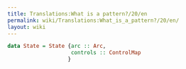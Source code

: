 ```yaml
---
title: Translations:What is a pattern?/20/en
permalink: wiki/Translations:What_is_a_pattern?/20/en/
layout: wiki
---
```


``` Haskell
data State = State {arc :: Arc,
                    controls :: ControlMap
                   }
```
